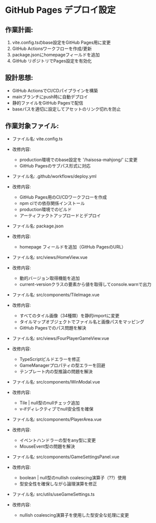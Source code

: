 # GitHub Pages デプロイ設定

## 作業計画:
1. vite.config.tsのbase設定をGitHub Pages用に変更
2. GitHub Actionsワークフローを作成/更新
3. package.jsonにhomepageフィールドを追加
4. GitHub リポジトリでPages設定を有効化

## 設計思想:
- GitHub ActionsでCI/CDパイプラインを構築
- mainブランチにpush時に自動デプロイ
- 静的ファイルをGitHub Pagesで配信
- baseパスを適切に設定してアセットのリンク切れを防止

## 作業対象ファイル:
- ファイル名: vite.config.ts
- 改修内容:
  - production環境でのbase設定を '/haisosa-mahjong/' に変更
  - GitHub Pagesのサブパス形式に対応

- ファイル名: .github/workflows/deploy.yml
- 改修内容:
  - GitHub Pages用のCI/CDワークフローを作成
  - npm ciでの依存関係インストール
  - production環境でのビルド
  - アーティファクトアップロードとデプロイ

- ファイル名: package.json
- 改修内容:
  - homepage フィールドを追加（GitHub PagesのURL）

- ファイル名: src/views/HomeView.vue
- 改修内容:
  - 動的バージョン取得機能を追加
  - current-versionクラスの要素から値を取得してconsole.warnで出力

- ファイル名: src/components/TileImage.vue
- 改修内容:
  - すべてのタイル画像（34種類）を静的importに変更
  - タイルマップオブジェクトでファイル名と画像パスをマッピング
  - GitHub Pagesでのパス問題を解決

- ファイル名: src/views/FourPlayerGameView.vue
- 改修内容:
  - TypeScriptビルドエラーを修正
  - GameManagerプロパティの型エラーを回避
  - テンプレート内の型推論の問題を解決

- ファイル名: src/components/WinModal.vue
- 改修内容:
  - Tile | null型のnullチェック追加
  - v-ifディレクティブでnull安全性を確保

- ファイル名: src/components/PlayerArea.vue
- 改修内容:
  - イベントハンドラーの型をany型に変更
  - MouseEvent型の問題を解決

- ファイル名: src/components/GameSettingsPanel.vue
- 改修内容:
  - boolean | null型のnullish coalescing演算子（??）使用
  - 型安全性を確保しながら論理演算を修正

- ファイル名: src/utils/useGameSettings.ts
- 改修内容:
  - nullish coalescing演算子を使用した型安全な処理に変更